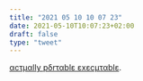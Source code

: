 ```yaml
---
title: "2021 05 10 10 07 23"
date: 2021-05-10T10:07:23+02:00
draft: false
type: "tweet"
---
```

[αcτµαlly pδrταblε εxεcµταblε](https://justine.lol/ape.html).
